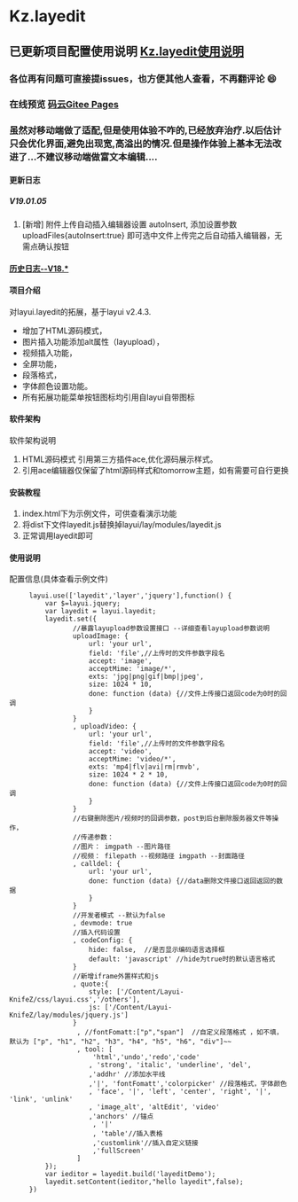 # Kz.layedit

## 已更新项目配置使用说明 [Kz.layedit使用说明](https://knifez.gitee.io/articles/kz.layedit/)

### 各位再有问题可直接提issues，也方便其他人查看，不再翻评论 :smile: 

### 在线预览 [码云Gitee Pages](http://knifez.gitee.io/kz.layedit/index.html)


### 虽然对移动端做了适配,但是使用体验不咋的,已经放弃治疗.以后估计只会优化界面,避免出现宽,高溢出的情况.但是操作体验上基本无法改进了...不建议移动端做富文本编辑....

#### 更新日志
##### V19.01.05
1. [新增] 附件上传自动插入编辑器设置 autoInsert, 添加设置参数 uploadFiles{autoInsert:true} 即可选中文件上传完之后自动插入编辑器，无需点确认按钮

####  <a href="http://knifez.gitee.io/kz.layedit/UpgradeInfo.html">历史日志--V18.*</a>

#### 项目介绍
对layui.layedit的拓展，基于layui v2.4.3.
- 增加了HTML源码模式，
- 图片插入功能添加alt属性（layupload），
- 视频插入功能，
- 全屏功能，
- 段落格式，
- 字体颜色设置功能。
- 所有拓展功能菜单按钮图标均引用自layui自带图标
#### 软件架构
软件架构说明
1. HTML源码模式 引用第三方插件ace,优化源码展示样式。
2. 引用ace编辑器仅保留了html源码样式和tomorrow主题，如有需要可自行更换
#### 安装教程
1. index.html下为示例文件，可供查看演示功能
2. 将dist下文件layedit.js替换掉layui/lay/modules/layedit.js
3. 正常调用layedit即可

#### 使用说明
配置信息(具体查看示例文件)

```
     layui.use(['layedit','layer','jquery'],function() {
         var $=layui.jquery;
         var layedit = layui.layedit;
 		 layedit.set({
                //暴露layupload参数设置接口 --详细查看layupload参数说明
                uploadImage: {
                    url: 'your url',
                    field: 'file',//上传时的文件参数字段名
                    accept: 'image',
                    acceptMime: 'image/*',
                    exts: 'jpg|png|gif|bmp|jpeg',
                    size: 1024 * 10,
                    done: function (data) {//文件上传接口返回code为0时的回调
                    }
                }
                , uploadVideo: {
                    url: 'your url',
                    field: 'file',//上传时的文件参数字段名
                    accept: 'video',
                    acceptMime: 'video/*',
                    exts: 'mp4|flv|avi|rm|rmvb',
                    size: 1024 * 2 * 10,
                    done: function (data) {//文件上传接口返回code为0时的回调
                    }
                }
                //右键删除图片/视频时的回调参数，post到后台删除服务器文件等操作，
                //传递参数：
                //图片： imgpath --图片路径
                //视频： filepath --视频路径 imgpath --封面路径
                , calldel: {
                    url: 'your url',
                    done: function (data) {//data删除文件接口返回返回的数据
                    }
                }
                //开发者模式 --默认为false
                , devmode: true
                //插入代码设置
                , codeConfig: {
                    hide: false,  //是否显示编码语言选择框
                    default: 'javascript' //hide为true时的默认语言格式
                }           
                //新增iframe外置样式和js
                , quote:{
                    style: ['/Content/Layui-KnifeZ/css/layui.css','/others'],
                    js: ['/Content/Layui-KnifeZ/lay/modules/jquery.js']
                }
                 , //fontFomatt:["p","span"]  //自定义段落格式 ，如不填，默认为 ["p", "h1", "h2", "h3", "h4", "h5", "h6", "div"]~~
                 , tool: [
                     'html','undo','redo','code'
 					, 'strong', 'italic', 'underline', 'del', 
					,'addhr' //添加水平线
					,'|', 'fontFomatt','colorpicker' //段落格式，字体颜色
 					, 'face', '|', 'left', 'center', 'right', '|', 'link', 'unlink'
 					, 'image_alt', 'altEdit', 'video' 
					,'anchors' //锚点
                     , '|'
					 , 'table'//插入表格
					 ,'customlink'//插入自定义链接
					 ,'fullScreen'
                 ]
         });
         var ieditor = layedit.build('layeditDemo');
		 layedit.setContent(ieditor,"hello layedit",false);
     })
```

